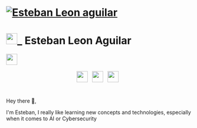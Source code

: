 # [![Esteban Leon aguilar](https://img.freepik.com/premium-photo/futuristic-fantasy-landscape-sci-fi-landscape-with-planet-neon-light-cold-planet-galaxy-planets_826378-324.jpg)](https://n9.cl/esteban_dev)



# <img width="30"  src="https://th.bing.com/th/id/R.79a687ba533cbc4f58e5e383ab0b8669?rik=XodsdnX4hpmWvw&riu=http%3a%2f%2ficons.iconarchive.com%2ficons%2fgoogle%2fnoto-emoji-travel-places%2f512%2f42486-house-icon.png&ehk=WnJn%2fMABcw%2bSxu%2bzXBrasBkVuyqYVqFqgEac53dCSrg%3d&risl=&pid=ImgRaw&r=0">_ Esteban Leon Aguilar 

<img width="30"  src="https://img.freepik.com/premium-photo/futuristic-fantasy-landscape-sci-fi-landscape-with-planet-neon-light-cold-planet-galaxy-planets_826378-324.jpg">&nbsp;&nbsp;

<p align='center'>
<a href="https://www.linkedin.com/feed/"><img height="30" src="https://th.bing.com/th?id=ODLS.c1b94e26-52d8-4d85-8faf-a367583929ce&w=32&h=32&qlt=90&pcl=fffffa&o=6&pid=1.2"></a>&nbsp;&nbsp;
<a href="https://twitter.com/3steban_4guilar"><img height="30" src="https://th.bing.com/th?id=ODLS.a901e50d-b3da-476a-9a6e-a4a259e8bd84&w=32&h=32&qlt=90&pcl=fffffa&o=6&pid=1.2"></a>&nbsp;&nbsp;
<a href="https://www.instagram.com/esteban_4guilar/"><img height="30" src="https://th.bing.com/th?id=ODLS.95fba1fb-5c5a-44bc-a4c6-506ec6b9b6a1&w=32&h=32&qlt=90&pcl=fffffa&o=6&pid=1.2"></a>&nbsp;&nbsp;


</p>

#
Hey there 👋,

I'm Esteban, I really like learning new concepts and technologies, especially when it comes to AI or Cybersecurity

#


<!-- [![License: MIT](https://img.shields.io/badge/license-MIT-blue.svg)](./LICENSE)-->